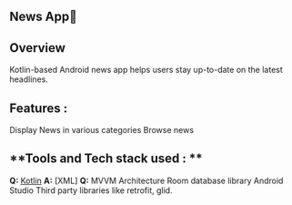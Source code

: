 ## **News App**📰

## **Overview**
Kotlin-based Android news app helps users stay up-to-date on the latest headlines.
## **Features :**
Display News in various categories
Browse news
## **Tools and Tech stack used : **
**Q:** [Kotlin](https://kotlinlang.org/)
**A:** [XML]
**Q:** MVVM Architecture
Room database library
Android Studio
Third party libraries like retrofit, glid.

